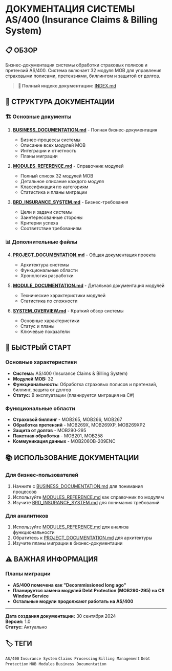 # ДОКУМЕНТАЦИЯ СИСТЕМЫ AS/400 (Insurance Claims & Billing System)

## 📋 ОБЗОР

Бизнес-документация системы обработки страховых полисов и претензий AS/400. Система включает 32 модуля MOB для управления страховыми полисами, претензиями, биллингом и защитой от долгов.

> **📖 Полный индекс документации:** [INDEX.md](./INDEX.md)

## 📁 СТРУКТУРА ДОКУМЕНТАЦИИ

### 🏗️ Основные документы

1. **[BUSINESS_DOCUMENTATION.md](./BUSINESS_DOCUMENTATION.md)** - Полная бизнес-документация
   - Бизнес-процессы системы
   - Описание всех модулей MOB
   - Интеграции и отчетность
   - Планы миграции

2. **[MODULES_REFERENCE.md](./MODULES_REFERENCE.md)** - Справочник модулей
   - Полный список 32 модулей MOB
   - Детальное описание каждого модуля
   - Классификация по категориям
   - Статистика и планы миграции

3. **[BRD_INSURANCE_SYSTEM.md](./BRD_INSURANCE_SYSTEM.md)** - Бизнес-требования
   - Цели и задачи системы
   - Заинтересованные стороны
   - Критерии успеха
   - Соответствие требованиям

### 📊 Дополнительные файлы

4. **[PROJECT_DOCUMENTATION.md](./PROJECT_DOCUMENTATION.md)** - Общая документация проекта
   - Архитектура системы
   - Функциональные области
   - Хронология разработки

5. **[MODULE_DOCUMENTATION.md](./MODULE_DOCUMENTATION.md)** - Детальная документация модулей
   - Технические характеристики модулей
   - Статистика по сложности

6. **[SYSTEM_OVERVIEW.md](./SYSTEM_OVERVIEW.md)** - Краткий обзор системы
   - Основные характеристики
   - Статус и планы
   - Ключевые показатели

## 🚀 БЫСТРЫЙ СТАРТ

### Основные характеристики
- **Система:** AS/400 (Insurance Claims & Billing System)
- **Модулей MOB:** 32
- **Функциональность:** Обработка страховых полисов и претензий, биллинг, защита от долгов
- **Статус:** В эксплуатации (планируется миграция на C#)

### Функциональные области
- **Страховой биллинг** - MOB265, MOB266, MOB267
- **Обработка претензий** - MOB269X, MOB269XP, MOB269XP2
- **Защита от долгов** - MOB290-295
- **Пакетная обработка** - MOB201, MOB258
- **Коммуникация данных** - MOB206OB-209ENC

## 📚 ИСПОЛЬЗОВАНИЕ ДОКУМЕНТАЦИИ

### Для бизнес-пользователей
1. Начните с [BUSINESS_DOCUMENTATION.md](./BUSINESS_DOCUMENTATION.md) для понимания процессов
2. Используйте [MODULES_REFERENCE.md](./MODULES_REFERENCE.md) как справочник по модулям
3. Изучите [BRD_INSURANCE_SYSTEM.md](./BRD_INSURANCE_SYSTEM.md) для понимания требований

### Для аналитиков
1. Используйте [MODULES_REFERENCE.md](./MODULES_REFERENCE.md) для анализа функциональности
2. Обратитесь к [PROJECT_DOCUMENTATION.md](./PROJECT_DOCUMENTATION.md) для архитектуры
3. Изучите планы миграции в бизнес-документации

## ⚠️ ВАЖНАЯ ИНФОРМАЦИЯ

### Планы миграции
- **AS/400 помечена как "Decommissioned long ago"**
- **Планируется замена модулей Debt Protection (MOB290-295) на C# Window Service**
- **Остальные модули продолжают работать на AS/400**

---

**Дата создания документации:** 30 сентября 2024  
**Версия:** 1.0  
**Статус:** Актуально

## 🏷️ ТЕГИ

`AS/400` `Insurance System` `Claims Processing` `Billing Management` `Debt Protection` `MOB Modules` `Business Documentation`
